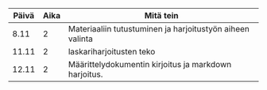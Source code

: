 Päivä  |Aika |Mitä tein
-------|------|---------
8.11 | 2 | Materiaaliin tutustuminen ja harjoitustyön aiheen valinta
11.11 | 2 | laskariharjoitusten teko
12.11  | 2 | Määrittelydokumentin kirjoitus ja markdown harjoitus.
